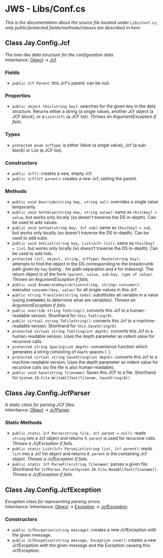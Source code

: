 # JWS - Libs/Conf.cs
*This is the documentation about the source file located under `Libs/Conf.cs`; only public/protected fields/methods/classes are described in here.*

## Class Jay.Config.Jcf
*The tree-like data structure for the configuration data.*  
Inheritance: [Object](https://docs.microsoft.com/en-us/dotnet/api/system.object?view=net-5.0) -> [Jcf](.).

### Fields
 - ``public Jcf Parent``: this Jcf's parent; can be null.

### Properties
 - ``public object this[string key]``: searches for the given key in the data structure. Returns either a string (a single value), another Jcf object (a JCF block), or a ``List<Jcf>`` (a JCF list). *Throws an ArgumentException if fails.*

### Types
 - ``protected enum JcfType``: is either Value (a single value), Jcf (a sub-block) or List (a JCF list).

### Constructors
 - ``public Jcf()``: creates a new, empty Jcf.  
 - ``public Jcf(Jcf parent)``: creates a new Jcf, setting the parent.

### Methods
 - ``public void Override(string key, string val)``: overrides a single value temporarily.
 - ``public void SetValue(string key, string value)``: same as ``this[key] = value``, but works only locally (so doesn't traverse the DS in-depth). Can be used to add values.  
 - ``public void SetSub(string key, Jcf sub)``: same as ``this[key] = sub``, but works only locally (so doesn't traverse the DS in-depth). Can be used to add subs.  
 - ``public void SetList(string key, List<Jcf> list)``: same as ``this[key] = list``, but works only locally (so doesn't traverse the DS in-depth). Can be used to add lists.  
 - ``protected (Jcf, object, string, JcfType) Route(string key)``: attempts to find the object in the DS corresponding to the breadcrumb path given by ``key`` (using ``.`` for path-separation and ``#`` for indexing). The return object is of the form ``(parent, value, sub-key, type of value)``. *Throws an ArgumentException if fails.*
 - ``public void EnumerateKeys(Action<string, string> consumer)``: executes ``consumer(key, value)`` for all single-values in this Jcf.  
 - ``public string Translate(string todo)``: substitutes all variable in a value (using ``$VARNAME$`` to determine what are variables). *Throws an ArgumentException if fails.*  
 - ``public override string ToString()``: converts this Jcf to a human-readable version. Shorthand for ``this.ToString(0)``.  
 - ``public virtual string ToFileString()``: converts this Jcf to a machine-readable version. Shorthand for ``this.SaveString(0)``.  
 - ``protected virtual string ToString(int depth)``: converts this Jcf to a human-readable version. Uses the depth parameter as indent value for recursive calls.  
 - ``protected string Spacing(int depth)``: convenience function which generates a string consisting of ``depth`` spaces (`` ``).  
 - ``protected virtual string SaveString(int depth)``: converts this Jcf to a machine-readable version. Uses the depth parameter as indent value for recursive calls (so the file is also human-readable).  
 - ``public void Save(string filename)``: Saves this JCF to a file. Shorthand for ``System.IO.File.WriteAllText(filenam, SaveString(0))``

## Class Jay.Config.JcfParser
*A static class for parsing JCF files.*  
Inheritance: [Object](https://docs.microsoft.com/en-us/dotnet/api/system.object?view=net-5.0) -> [JcfParser](.).

### Static Methods
 - ``public static Jcf Parse(string file, Jcf parent = null)``: reads ``string`` into a Jcf object and returns it. ``parent`` is used for recursive calls. *Throws a JcfException if fails.*  
 - ``public static List<Jcf> ParseList(string list, Jcf parent)``: reads ``list`` into a Jcf list object and returns it. ``parent`` is the containing Jcf object. *Throws a JcfException if fails.*  
 - ``public static Jcf ParseFile(string filename)``: parses a given file. Shorthand for ``JcfParser.Parse(System.IO.File.ReadAllText(filename))``. *Throws a JcfException if fails.*

## Class Jay.Config.JcfException
*Exception class for representing parsing errors.*  
Inheritance: Inheritance: [Object](https://docs.microsoft.com/en-us/dotnet/api/system.object?view=net-5.0) -> [Exception](https://docs.microsoft.com/en-us/dotnet/api/system.exception?view=net-5.0) -> [JcfException](.).

### Constructors
 - ``public JcfException(string message)``: creates a new JcfException with the given message.  
 - ``public JcfExcpetion(string message, Exception inner)``: creates a new JcfExcpetion with the given message and the Exception causing this JcfException.
